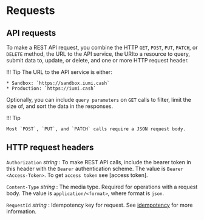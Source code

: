 # Requests

## API requests

To make a REST API request, you combine the HTTP `GET`, `POST`, `PUT`, `PATCH`, or `DELETE` method, 
the URL to the API service, the URIto a resource to query, submit data to, update, or delete,
and one or more HTTP request header.

!!! Tip
    The URL to the API service is either:

    * Sandbox: `https://sandbox.iumi.cash`
    * Production: `https://iumi.cash`

Optionally, you can include `query parameters` on `GET` calls to filter,
limit the size of, and sort the data in the responses.

!!! Tip

    Most `POST`, `PUT`, and `PATCH` calls require a JSON request body.


## HTTP request headers

`Authorization` *string*
:    To make REST API calls, include the bearer token in this header with the `Bearer` authentication scheme. 
     The value is `Bearer <Access-Token>`. To get `access token` see [access token].

`Content-Type` *string*
:    The media type. Required for operations with a request body. The value is `application/<format>`, where format is `json`.

`RequestId` *string*
:    Idempotency key for request. See [idempotency] for more information.


[idempotency]: idempotency.md
